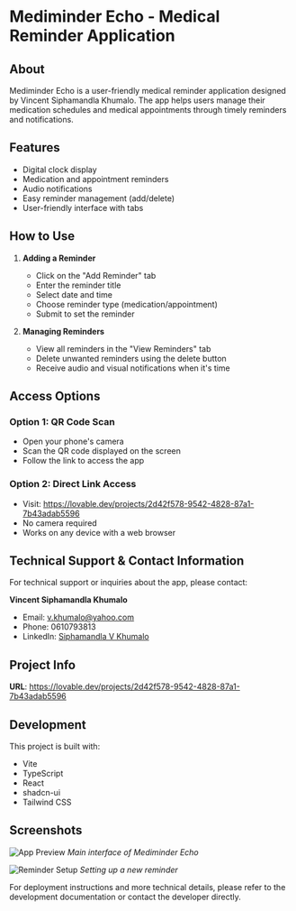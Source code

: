 # Mediminder Echo - Medical Reminder Application

## About
Mediminder Echo is a user-friendly medical reminder application designed by Vincent Siphamandla Khumalo. The app helps users manage their medication schedules and medical appointments through timely reminders and notifications.

## Features
- Digital clock display
- Medication and appointment reminders
- Audio notifications
- Easy reminder management (add/delete)
- User-friendly interface with tabs

## How to Use
1. **Adding a Reminder**
   - Click on the "Add Reminder" tab
   - Enter the reminder title
   - Select date and time
   - Choose reminder type (medication/appointment)
   - Submit to set the reminder

2. **Managing Reminders**
   - View all reminders in the "View Reminders" tab
   - Delete unwanted reminders using the delete button
   - Receive audio and visual notifications when it's time

## Access Options
### Option 1: QR Code Scan
- Open your phone's camera
- Scan the QR code displayed on the screen
- Follow the link to access the app

### Option 2: Direct Link Access
- Visit: https://lovable.dev/projects/2d42f578-9542-4828-87a1-7b43adab5596
- No camera required
- Works on any device with a web browser

## Technical Support & Contact Information
For technical support or inquiries about the app, please contact:

**Vincent Siphamandla Khumalo**
- Email: v.khumalo@yahoo.com
- Phone: 0610793813
- LinkedIn: [Siphamandla V Khumalo](https://www.linkedin.com/in/siphamandla-v-khumalo-a96b01256/)

## Project Info
**URL**: https://lovable.dev/projects/2d42f578-9542-4828-87a1-7b43adab5596

## Development
This project is built with:
- Vite
- TypeScript
- React
- shadcn-ui
- Tailwind CSS

## Screenshots
![App Preview](https://images.unsplash.com/photo-1486312338219-ce68d2c6f44d)
*Main interface of Mediminder Echo*

![Reminder Setup](https://images.unsplash.com/photo-1581091226825-a6a2a5aee158)
*Setting up a new reminder*

For deployment instructions and more technical details, please refer to the development documentation or contact the developer directly.